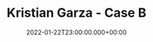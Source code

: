 ---
layout: blocks
title: Kristian Garza - Case B
date: 2022-01-22T23:00:00.000+00:00
type: "design"
page_sections:
- template: content-feature
  block: hero-1
  slug: intro
  heading: Creating a Bibliometrics Dashboard
- template: content-feature
  block: feature-no-image
  slug: context
  content:  |
    We identified a problem where the usage processing metrics were seeing very low adoption by repository administrators, who use this service to capture metrics according to the COUNTER Code of Practice.
  # image:
  #   image: "/uploads/2022/02/19/designsprint-eosc Medium.png"
  #   alt_text: Product Shot
  background_image: "/uploads/2018/06/21/hero-2-bg Medium.png"
- template: content-feature
  block: role
  slug: role
  columns: 
  - headline: My Contribution
    content:
    - UX research  
    - Product Design
  - headline: The Team
    content: 
    - 1 x Product Designer  
    - 1 x Project Manager  
    - 2 x Developers  
  - headline: Year
    content: 
     - 2023
- template: content-feature
  block: feature-no-image
  # media_alignment: right
  slug: research-methodology
  headline: Research Methodology
  content: |
    We initiated the project with a survey, conducted among key stakeholders, to ascertain the main difficulties associated with the current usage processing service, and to gauge the technical capabilities within the stakeholder groups. The survey, distributed across multiple networks and mediums, garnered 85 responses.
  # media:
  #   image: "/uploads/2022/02/19/survey-web-tracker Medium.png"
  #   alt_text: Discovery
- template: content-feature
  block: feature-no-image
  media_alignment: Right
  slug: research-methodology-2
  headline: 
  content: |
    Based on the survey results, I drafted a potential design solution addressing the issues revealed by the survey. I then used a Request for Comments (RFC) feedback collection method via Productboard to gain feedback on the initial solution from DataCite's community members.
    Analysis of both the survey results and RFC feedback enabled us to generate an MVP. An Expert Walkthrough was later conducted to validate the interaction design of the web tracker, with participation from 10 experts.

  # media:
  #   image: "/uploads/2022/02/19/designsprint-eosc Medium.png"
  #   alt_text: Idea Validation
# - template: content-feature
#   block: media-1
#   slug: media-tracker
#   image: "/uploads/2022/02/19/gherkin-web-tracker Medium.png"
#   caption: Design
- template: content-feature
  block: media-1
  slug: survey-results
  image: "https://i.imgur.com/VdEpClk.png"
  caption: Survey Results
- template: content-feature
  block: stats-column-1
  slug: findings
  headline: Findings
  col_1:
    headline: 01 Resourcing
    content: Cost of implementation was the main factor behind the lack of adoption
  col_2:
    headline: 02 Readiness 
    content: The organisation have low technical capabilities. A solution analogous to Google analytics would be welcomed.
  col_3:
    headline: 03 Projected Adoption 
    content: The RFC indicated that we could augment the adoption rate of our usage service by a factor of five.




- template: content-feature
  block: feature-no-image
  media_alignment: Right
  slug: insights-recommendations
  headline:  Insights and Recommendations 
  content: | 
    1. Development of a JavaScript web tracker, offering ease of implementation through a simple copy-paste mechanism.
    2. Inclusion of a series of validation checks to discourage misuse and enhance the system's robustness.
    3. Integration of the new solution with DataCite's existing user management system, Fabrica, to expedite user adoption.
    
  # media:
  #   image: "/uploads/2022/02/19/gherkin-web-tracker Medium.png"
  #   alt_text: Design
# - template: content-feature
#   block: media-1
#   slug: media-tracker
#   image: "/uploads/2022/02/19/gherkin-web-tracker Medium.png"
#   caption: Design
- template: content-feature
  block: feature-no-image
  media_alignment: Right
  slug:  ideation-implementation
  headline:  Ideation and Implementation
  content: | 
    1. I crafted a collection of wireframes in Figma for the prototype. Since the service is primarily developer-centric, I outlined a series of operational flows for the web tracker.
    2. I also conceived JavaScript interface snippets to provide a frictionless Developer Experience.
    3. The final deliverable comprised a Figma file and product specifications in Gherkin syntax, seamlessly transferred to the development team..
  # media:
  #   image: "/uploads/2022/02/19/figma-web-tracker Medium.png"
  #   alt_text: Solution Validation
- template: content-feature
  block: media-1
  slug: code
  image: "https://i.imgur.com/3J83ius.png"
  caption: code
- template: content-feature
  block: stats-column-1
  slug: Impact
  headline: Impact
  col_1:
    headline: 18% ⬇ HANDOVER
    content: The adoption of Gherkin syntax for product specification effectively reduced the handover time facilitating the developers' transition to Test-Driven Development (TDD).
  col_2:
    headline: ""
    content: ""
  col_3:
    headline: 3x sign-ins
    content: The refined process resulted in a threefold increase in user sign-ups for the new services.
- template: content-feature
  block: feature-no-image
  media_alignment: Right
  slug:  reflections
  headline:  Reflections
  content: | 
    Employing Gherkin for standardizing specifications proved immensely advantageous for our ongoing collaboration with the development team.
    Furthermore, the RFC methodology yielded valuable insights from community members, despite them not being direct users of the service, thus enriching our understanding of our broader user community.
  # media:
  #   image: "/uploads/2022/02/19/figma-web-tracker Medium.png"
  #   alt_text: Solution Validation
- template: content-feature
  block: cta-1
  slug: next
  content: "Go to Documentation"
  link: "https://support.datacite.org/docs/datacite-usage-tracker#processing-views-and-downloads"
- template: content-feature
  block: next-1
  slug: next
  headline: "Next Case Study"
  content: "Dashboard ➔"
  link: "/portfolio/case-ux-c.html"
---